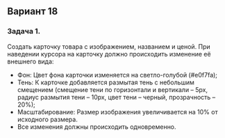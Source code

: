 ## Вариант 18
### Задача 1. 
Создать карточку товара с изображением, названием и ценой. При
наведении курсора на карточку должно происходить изменение её внешнего
вида:
- Фон: Цвет фона карточки изменяется на светло-голубой (#e0f7fa);
- Тень: К карточке добавляется размытая тень с небольшим смещением
(смещение тени по горизонтали и вертикали – 5px, радиус размытия тени
– 10px, цвет тени – черный, прозрачность – 20%);
- Масштабирование: Размер изображения увеличивается на 10% от
исходного размера.
- Все изменения должны происходить одновременно.
